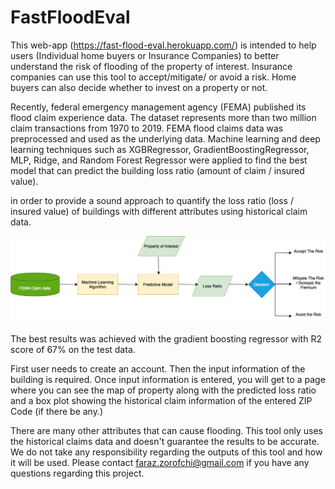 # FastFloodEval

This web-app (https://fast-flood-eval.herokuapp.com/) is intended to help users (Individual home buyers or Insurance Companies) to better understand the risk of flooding of the property of interest. Insurance companies can use this tool to accept/mitigate/ or avoid a risk. Home buyers can also decide whether to invest on a property or not.

Recently, federal emergency management agency (FEMA) published its flood claim experience data. The dataset represents more than
two million claim transactions from 1970 to 2019. FEMA flood claims data was preprocessed and used as the underlying data. Machine learning and deep learning techniques such as XGBRegressor, GradientBoostingRegressor, MLP, Ridge, and Random Forest Regressor were applied to find the best model that can predict the building loss ratio (amount of claim / insured value).

in order to provide a sound approach to quantify the loss ratio (loss / insured value) of buildings with different attributes
using historical claim data.

 ![alt text](static/graph.png)
 
 The best results was achieved with the gradient boosting regressor with R2 score of 67% on the test data.
 
 First user needs to create an account. Then the input information of the building is required. Once input information is entered, you will get to a page where you can see the map of property along with the predicted loss ratio and a box plot showing the historical claim information of the entered ZIP Code (if there be any.)

There are many other attributes that can cause flooding. This tool only uses the historical claims data and doesn't guarantee
the results to be accurate. We do not take any responsibility regarding the outputs of this tool and how it will be used.
Please contact faraz.zorofchi@gmail.com if you have any questions regarding this project.
 
